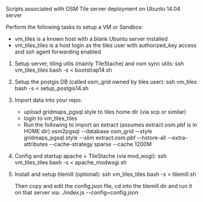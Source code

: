 Scripts associated with OSM Tile server deployment on Ubuntu 14.04 server

Perform the following tasks to setup a VM or Sandbox:
* vm_tiles is a known host with a blank Ubuntu server installed
* vm_tiles_tiles is a host login as the tiles user with authorized_key access and ssh agent forwarding enabled

1.  Setup server, tiling utils (mainly TileStache) and osm sync utils:
    ssh vm_tiles_tiles bash -s < bootstrap14.sh
   
2.  Setup the postgis DB (called osm_grid owned by tiles user):
    ssh vm_tiles bash -s < setup_postgis14.sh  
    
3.  Import data into your repo:
    - upload gridmaps_pgsql.style to tiles home dir (via scp or similar)
    - login to vm_tiles_tiles
    - Run the following to import an extract (assumes extract.osm.pbf is in HOME dir)
    osm2pgsql --database osm_grid --style gridmaps_pgsql.style --slim extract.osm.pbf --hstore-all --extra-attributes --cache-strategy sparse --cache 1200M

4.  Config and startup apache + TileStache (via mod_wsgi):
    ssh vm_tiles_tiles bash -s < apache_modwsgi.sh

5.  Install and setup tilemill (optional):
    ssh vm_tiles_tiles bash -s < tilemill.sh  
    
    Then copy and edit the config.json file, cd into the tilemill dir and run it on that server via:
    ./index.js --config=config.json    



